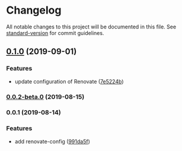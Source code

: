# Changelog

All notable changes to this project will be documented in this file. See [standard-version](https://github.com/conventional-changelog/standard-version) for commit guidelines.

## [0.1.0](https://github.com/hi85gh/renovate-config/compare/v0.0.2-beta.0...v0.1.0) (2019-09-01)


### Features

* update configuration of Renovate ([7e5224b](https://github.com/hi85gh/renovate-config/commit/7e5224b))

### [0.0.2-beta.0](https://github.com/hi85gh/renovate-config/compare/v0.0.1...v0.0.2-beta.0) (2019-08-15)

### 0.0.1 (2019-08-14)


### Features

* add renovate-config ([991da5f](https://github.com/hi85gh/renovate-config/commit/991da5f))
